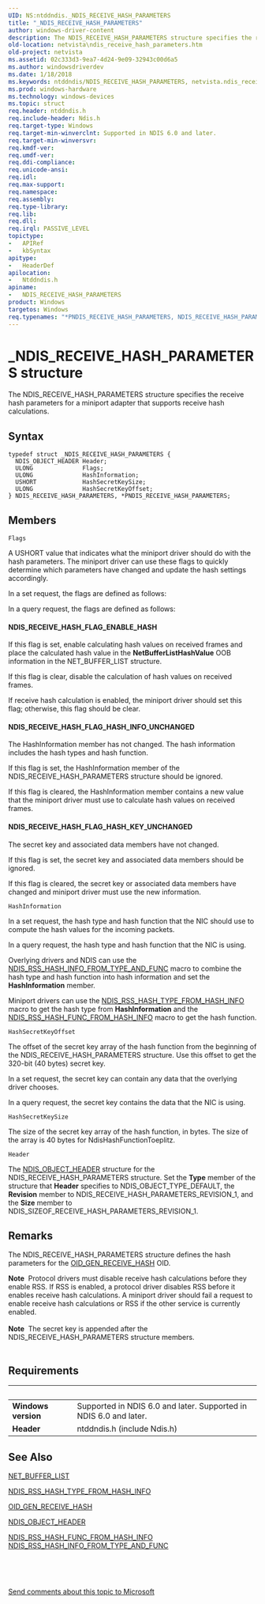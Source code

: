```yaml
---
UID: NS:ntddndis._NDIS_RECEIVE_HASH_PARAMETERS
title: "_NDIS_RECEIVE_HASH_PARAMETERS"
author: windows-driver-content
description: The NDIS_RECEIVE_HASH_PARAMETERS structure specifies the receive hash parameters for a miniport adapter that supports receive hash calculations.
old-location: netvista\ndis_receive_hash_parameters.htm
old-project: netvista
ms.assetid: 02c333d3-9ea7-4d24-9e09-32943c00d6a5
ms.author: windowsdriverdev
ms.date: 1/18/2018
ms.keywords: ntddndis/NDIS_RECEIVE_HASH_PARAMETERS, netvista.ndis_receive_hash_parameters, *PNDIS_RECEIVE_HASH_PARAMETERS, receive_scaling_structures_ref_80a59146-35c0-44f9-9001-142356cdccdf.xml, PNDIS_RECEIVE_HASH_PARAMETERS structure pointer [Network Drivers Starting with Windows Vista], PNDIS_RECEIVE_HASH_PARAMETERS, _NDIS_RECEIVE_HASH_PARAMETERS, ntddndis/PNDIS_RECEIVE_HASH_PARAMETERS, NDIS_RECEIVE_HASH_PARAMETERS, NDIS_RECEIVE_HASH_PARAMETERS structure [Network Drivers Starting with Windows Vista]
ms.prod: windows-hardware
ms.technology: windows-devices
ms.topic: struct
req.header: ntddndis.h
req.include-header: Ndis.h
req.target-type: Windows
req.target-min-winverclnt: Supported in NDIS 6.0 and later.
req.target-min-winversvr: 
req.kmdf-ver: 
req.umdf-ver: 
req.ddi-compliance: 
req.unicode-ansi: 
req.idl: 
req.max-support: 
req.namespace: 
req.assembly: 
req.type-library: 
req.lib: 
req.dll: 
req.irql: PASSIVE_LEVEL
topictype:
-	APIRef
-	kbSyntax
apitype:
-	HeaderDef
apilocation:
-	Ntddndis.h
apiname:
-	NDIS_RECEIVE_HASH_PARAMETERS
product: Windows
targetos: Windows
req.typenames: "*PNDIS_RECEIVE_HASH_PARAMETERS, NDIS_RECEIVE_HASH_PARAMETERS"
---
```


# _NDIS_RECEIVE_HASH_PARAMETERS structure
The NDIS_RECEIVE_HASH_PARAMETERS structure specifies the receive hash parameters for a miniport
  adapter that supports receive hash calculations.

## Syntax
````
typedef struct _NDIS_RECEIVE_HASH_PARAMETERS {
  NDIS_OBJECT_HEADER Header;
  ULONG              Flags;
  ULONG              HashInformation;
  USHORT             HashSecretKeySize;
  ULONG              HashSecretKeyOffset;
} NDIS_RECEIVE_HASH_PARAMETERS, *PNDIS_RECEIVE_HASH_PARAMETERS;
````

## Members


`Flags`

A USHORT value that indicates what the miniport driver should do with the hash parameters. The
     miniport driver can use these flags to quickly determine which parameters have changed and update the
     hash settings accordingly. 
     

In a set request, the flags are defined as follows:



In a query request, the flags are defined as follows:




#### NDIS_RECEIVE_HASH_FLAG_ENABLE_HASH

If this flag is set, enable calculating hash values on received frames and place the calculated
        hash value in the <b>NetBufferListHashValue</b> OOB information in the NET_BUFFER_LIST structure.

If this flag is clear, disable the calculation of hash values on received frames.

If receive hash calculation is enabled, the miniport driver should set this flag; otherwise, this
        flag should be clear.


#### NDIS_RECEIVE_HASH_FLAG_HASH_INFO_UNCHANGED

The HashInformation member has not changed. The hash information includes the hash types and hash
        function.

If this flag is set, the HashInformation member of the NDIS_RECEIVE_HASH_PARAMETERS structure
        should be ignored.

If this flag is cleared, the HashInformation member contains a new value that the miniport driver
        must use to calculate hash values on received frames.


#### NDIS_RECEIVE_HASH_FLAG_HASH_KEY_UNCHANGED

The secret key and associated data members have not changed.

If this flag is set, the secret key and associated data members should be ignored.

If this flag is cleared, the secret key or associated data members have changed and miniport
        driver must use the new information.

`HashInformation`

In a set request, the hash type and hash function that the NIC should use to compute the hash
     values for the incoming packets.
     

In a query request, the hash type and hash function that the NIC is using.

Overlying drivers and NDIS can use the 
     <a href="https://msdn.microsoft.com/en-us/library/windows/hardware/ff567266">
     NDIS_RSS_HASH_INFO_FROM_TYPE_AND_FUNC</a> macro to combine the hash type and hash function into hash
     information and set the 
     <b>HashInformation</b> member.

Miniport drivers can use the 
     <a href="https://msdn.microsoft.com/en-us/library/windows/hardware/ff567266">
     NDIS_RSS_HASH_TYPE_FROM_HASH_INFO</a> macro to get the hash type from 
     <b>HashInformation</b> and the 
     <a href="https://msdn.microsoft.com/en-us/library/windows/hardware/ff567266">
     NDIS_RSS_HASH_FUNC_FROM_HASH_INFO</a> macro to get the hash function.

`HashSecretKeyOffset`

The offset of the secret key array of the hash function from the beginning of the
     NDIS_RECEIVE_HASH_PARAMETERS structure. Use this offset to get the 320-bit (40 bytes) secret key. 
     

In a set request, the secret key can contain any data that the overlying driver chooses.

In a query request, the secret key contains the data that the NIC is using.

`HashSecretKeySize`

The size of the secret key array of the hash function, in bytes. The size of the array is 40 bytes for NdisHashFunctionToeplitz.

`Header`

The 
     <a href="..\ntddndis\ns-ntddndis-_ndis_object_header.md">NDIS_OBJECT_HEADER</a> structure for the
     NDIS_RECEIVE_HASH_PARAMETERS structure. Set the 
     <b>Type</b> member of the structure that 
     <b>Header</b> specifies to NDIS_OBJECT_TYPE_DEFAULT, the 
     <b>Revision</b> member to NDIS_RECEIVE_HASH_PARAMETERS_REVISION_1, and the 
     <b>Size</b> member to NDIS_SIZEOF_RECEIVE_HASH_PARAMETERS_REVISION_1.

## Remarks
The NDIS_RECEIVE_HASH_PARAMETERS structure defines the hash parameters for the 
    <a href="https://msdn.microsoft.com/library/windows/hardware/ff569635">OID_GEN_RECEIVE_HASH</a> OID.
<div class="alert"><b>Note</b>  Protocol drivers must disable receive hash calculations before they enable RSS. If
    RSS is enabled, a protocol driver disables RSS before it enables receive hash calculations. A miniport
    driver should fail a request to enable receive hash calculations or RSS if the other service is currently
    enabled.</div><div> </div><div class="alert"><b>Note</b>  The secret key is appended after the NDIS_RECEIVE_HASH_PARAMETERS structure
    members.</div><div> </div>

## Requirements
| &nbsp; | &nbsp; |
| ---- |:---- |
| **Windows version** | Supported in NDIS 6.0 and later. Supported in NDIS 6.0 and later. |
| **Header** | ntddndis.h (include Ndis.h) |

## See Also

<a href="..\ndis\ns-ndis-_net_buffer_list.md">NET_BUFFER_LIST</a>

<a href="https://msdn.microsoft.com/en-us/library/windows/hardware/ff567266">
   NDIS_RSS_HASH_TYPE_FROM_HASH_INFO</a>

<a href="https://msdn.microsoft.com/library/windows/hardware/ff569635">OID_GEN_RECEIVE_HASH</a>

<a href="..\ntddndis\ns-ntddndis-_ndis_object_header.md">NDIS_OBJECT_HEADER</a>

<a href="https://msdn.microsoft.com/en-us/library/windows/hardware/ff567266">
   NDIS_RSS_HASH_FUNC_FROM_HASH_INFO</a>

<a href="https://msdn.microsoft.com/en-us/library/windows/hardware/ff567266">
   NDIS_RSS_HASH_INFO_FROM_TYPE_AND_FUNC</a>

 

 

<a href="mailto:wsddocfb@microsoft.com?subject=Documentation%20feedback [netvista\netvista]:%20NDIS_RECEIVE_HASH_PARAMETERS structure%20 RELEASE:%20(1/18/2018)&amp;body=%0A%0APRIVACY STATEMENT%0A%0AWe use your feedback to improve the documentation. We don't use your email address for any other purpose, and we'll remove your email address from our system after the issue that you're reporting is fixed. While we're working to fix this issue, we might send you an email message to ask for more info. Later, we might also send you an email message to let you know that we've addressed your feedback.%0A%0AFor more info about Microsoft's privacy policy, see http://privacy.microsoft.com/en-us/default.aspx." title="Send comments about this topic to Microsoft">Send comments about this topic to Microsoft</a>